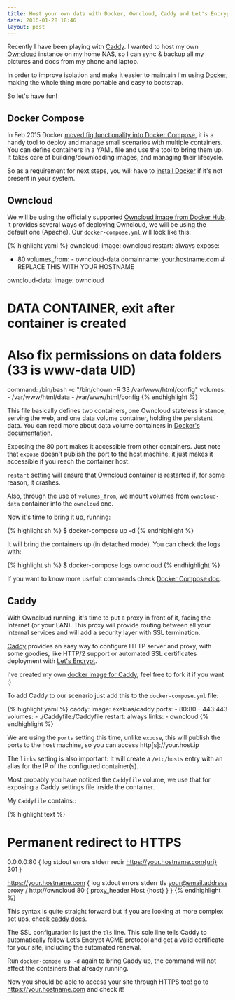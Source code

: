 ```yaml
---
title: Host your own data with Docker, Owncloud, Caddy and Let's Encrypt
date: 2016-01-28 18:46
layout: post
---
```

Recently I have been playing with [Caddy](https://caddyserver.com/). I wanted
to host my own [Owncloud](https://www.owncloud.org) instance on my home NAS, so I
can sync & backup all my pictures and docs from my phone and laptop.

In order to improve isolation and make it easier to maintain I'm using
[Docker](https://www.docker.com), making the whole thing more portable and
easy to bootstrap.

So let's have fun!

Docker Compose
--------------
In Feb 2015 Docker [moved fig functionality into Docker Compose](http://blog.docker.com/announcing-docker-compose/),
it is a handy tool to deploy and manage small scenarios with multiple containers. You can
define containers in a YAML file and use the tool to bring them up. It takes
care of building/downloading images, and managing their lifecycle.

So as a requirement for next steps, you will have to [install Docker](https://docs.docker.com/engine/installation/)
if it's not present in your system.

Owncloud
--------
We will be using the officially supported [Owncloud image from Docker Hub](https://hub.docker.com/_/owncloud/),
it provides several ways of deploying Owncloud, we will be using the default one (Apache).
Our `docker-compose.yml` will look like this:

{% highlight yaml %}
owncloud:
  image: owncloud
  restart: always
  expose:
   - 80
  volumes_from:
    - owncloud-data
  domainname: your.hostname.com  # REPLACE THIS WITH YOUR HOSTNAME

owncloud-data:
  image: owncloud
  # DATA CONTAINER, exit after container is created
  # Also fix permissions on data folders (33 is www-data UID)
  command: /bin/bash -c "/bin/chown -R 33 /var/www/html/config"
  volumes:
    - /var/www/html/data
    - /var/www/html/config
{% endhighlight %}

This file basically defines two containers, one Owncloud stateless instance, serving the web, and
one data volume container, holding the persistent data. You can read more about data
volume containers in [Docker's documentation](https://docs.docker.com/engine/userguide/dockervolumes/).

Exposing the 80 port makes it accessible from other
containers. Just note that `expose` doesn't publish the port to the host machine, it
just makes it accessible if you reach the container host.

`restart` setting will ensure that Owncloud container is restarted if, for some reason,
it crashes.

Also, through the use of `volumes_from`, we mount volumes from `owncloud-data` container
into the `owncloud` one.

Now it's time to bring it up, running:

{% highlight sh %}
$ docker-compose up -d
{% endhighlight %}

It will bring the containers up (in detached mode). You can check the logs with:

{% highlight sh %}
$ docker-compose logs owncloud
{% endhighlight %}

If you want to know more usefult commands check [Docker Compose doc](https://docs.docker.com/compose/).


Caddy
-----
With Owncloud running, it's time to put a proxy in front of it, facing the Internet (or
your LAN). This proxy will provide routing between all your internal services and will add a
security layer with SSL termination.

[Caddy](https://caddyserver.com/) provides an easy way to configure HTTP server and
proxy, with some goodies, like HTTP/2 support or automated SSL certificates deployment
with [Let's Encrypt](https://letsencrypt.org/).

I've created my own [docker image for Caddy](//github.com/exekias/docker-caddy), feel
free to fork it if you want :)

To add Caddy to our scenario just add this to the `docker-compose.yml` file:

{% highlight yaml %}
caddy:
  image: exekias/caddy
  ports:
    - 80:80
    - 443:443
  volumes:
    - ./Caddyfile:/Caddyfile
  restart: always
  links:
    - owncloud
{% endhighlight %}


We are using the `ports` setting this time, unlike `expose`, this will publish the ports
to the host machine, so you can access http[s]://your.host.ip

The `links` setting is also important: It will create a `/etc/hosts` entry with an alias for the IP
of the configured container(s).

Most probably you have noticed the `Caddyfile` volume, we use that for exposing
a Caddy settings file inside the container.

My `Caddyfile` contains::

{% highlight text %}
# Permanent redirect to HTTPS
0.0.0.0:80 {
  log stdout
  errors stderr
  redir https://your.hostname.com{uri} 301
}

https://your.hostname.com {
  log stdout
  errors stderr
  tls your@email.address
  proxy / http://owncloud:80 {
    proxy_header Host {host}
  }
}
{% endhighlight %}

This syntax is quite straight forward but if you are looking at more complex set ups,
check [caddy docs](https://caddyserver.com/docs/getting-started).


The SSL configuration is just the `tls` line. This sole line tells Caddy to automatically
follow Let’s Encrypt ACME protocol and get a valid certificate for your site,
including the automated renewal.

Run `docker-compse up -d` again to bring Caddy up, the command will not affect the
containers that already running.

Now you should be able to access your site through HTTPS too! go to https://your.hostname.com
and check it!
